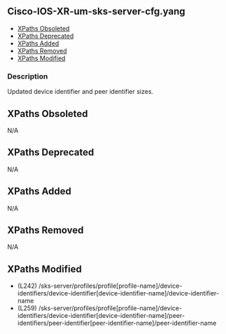 ## Cisco-IOS-XR-um-sks-server-cfg.yang

- [XPaths Obsoleted](#xpaths-obsoleted)
- [XPaths Deprecated](#xpaths-deprecated)
- [XPaths Added](#xpaths-added)
- [XPaths Removed](#xpaths-removed)
- [XPaths Modified](#xpaths-modified)

### Description

Updated device identifier and peer identifier sizes.

## XPaths Obsoleted

N/A

## XPaths Deprecated

N/A

## XPaths Added

N/A

## XPaths Removed

N/A

## XPaths Modified

- (L242)	/sks-server/profiles/profile[profile-name]/device-identifiers/device-identifier[device-identifier-name]/device-identifier-name
- (L259)	/sks-server/profiles/profile[profile-name]/device-identifiers/device-identifier[device-identifier-name]/peer-identifiers/peer-identifier[peer-identifier-name]/peer-identifier-name

